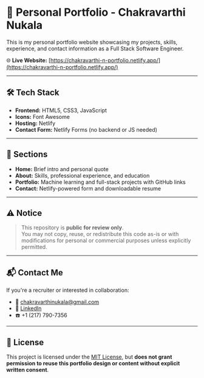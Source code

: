 # 💼 Personal Portfolio - Chakravarthi Nukala

This is my personal portfolio website showcasing my projects, skills, experience, and contact information as a Full Stack Software Engineer.

🌐 **Live Website:** [https://chakravarthi-n-portfolio.netlify.app/](https://chakravarthi-n-portfolio.netlify.app/)

---

## 🛠 Tech Stack

- **Frontend:** HTML5, CSS3, JavaScript
- **Icons:** Font Awesome
- **Hosting:** Netlify
- **Contact Form:** Netlify Forms (no backend or JS needed)

---

## 📸 Sections

- **Home:** Brief intro and personal quote
- **About:** Skills, professional experience, and education
- **Portfolio:** Machine learning and full-stack projects with GitHub links
- **Contact:** Netlify-powered form and downloadable resume

---

## ⚠️ Notice

> This repository is **public for review only**.  
> You may not copy, reuse, or redistribute this code as-is or with modifications for personal or commercial purposes unless explicitly permitted.

---

## 📬 Contact Me

If you're a recruiter or interested in collaboration:

- 📧 chakravarthinukala@gmail.com  
- 🔗 [LinkedIn](https://www.linkedin.com/in/chakravarthi-nukala/)  
- ☎️ +1 (217) 790-7356

---

## 📄 License

This project is licensed under the [MIT License](LICENSE), but **does not grant permission to reuse this portfolio design or content without explicit written consent**.

